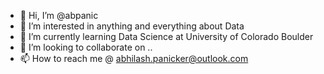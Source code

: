 - 👋 Hi, I’m @abpanic
- 👀 I’m interested in anything and everything about Data
- 🌱 I’m currently learning Data Science at University of Colorado Boulder
- 💞️ I’m looking to collaborate on ..
- 📫 How to reach me @ abhilash.panicker@outlook.com

<!---
abpanic/abpanic is a ✨ special ✨ repository because its `README.md` (this file) appears on your GitHub profile.
You can click the Preview link to take a look at your changes.
--->
